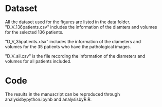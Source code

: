 # Dataset
All the dataset used for the figures are listed in the data folder.
"D_V_136patients.csv" includes the information of the diamters and volumes for the selected 136 patients.

"D_V_35patients.xlsx" includes the information of the diameters and volumes for the 35 patients who have the pathological images.

"D_V_all.csv" is the file recording the information of the diameters and volumes for all patients included.
# Code
The results in the manuscript can be reproduced through analysisbypython.ipynb and analysisbyR.R. 
